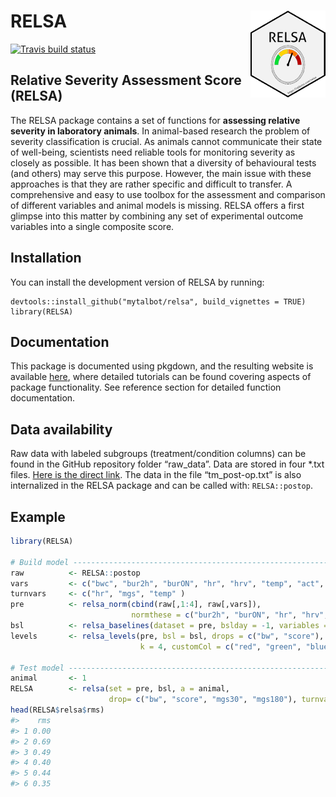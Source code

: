 
# RELSA <img src="man/figures/logo.png" align="right" width="120" />

<!-- badges: start -->

[![Travis build
status](https://travis-ci.org/mytalbot/RELSA.svg?branch=master)](https://travis-ci.org/r-lib/usethis)
<!-- badges: end -->

## Relative Severity Assessment Score (RELSA)

The RELSA package contains a set of functions for **assessing relative
severity in laboratory animals**. In animal-based research the problem
of severity classification is crucial. As animals cannot communicate
their state of well-being, scientists need reliable tools for monitoring
severity as closely as possible. It has been shown that a diversity of
behavioural tests (and others) may serve this purpose. However, the main
issue with these approaches is that they are rather specific and
difficult to transfer. A comprehensive and easy to use toolbox for the
assessment and comparison of different variables and animal models is
missing. RELSA offers a first glimpse into this matter by combining any
set of experimental outcome variables into a single composite score.

## Installation

You can install the development version of RELSA by running:

    devtools::install_github("mytalbot/relsa", build_vignettes = TRUE)
    library(RELSA)

## Documentation

This package is documented using pkgdown, and the resulting website is
available [here](https://talbotsr.com/RELSA), where detailed tutorials
can be found covering aspects of package functionality. See reference
section for detailed function documentation.

## Data availability

Raw data with labeled subgroups (treatment/condition columns) can be
found in the GitHub repository folder “raw\_data”. Data are stored in
four \*.txt files. [Here is the direct
link](https://github.com/mytalbot/RELSA/tree/master/raw_data). The data
in the file “tm\_post-op.txt” is also internalized in the RELSA package
and can be called with: `RELSA::postop`.

## Example

``` r
library(RELSA)

# Build model -------------------------------------------------------------
raw          <- RELSA::postop
vars         <- c("bwc", "bur2h", "burON", "hr", "hrv", "temp", "act", "mgs")
turnvars     <- c("hr", "mgs", "temp" )
pre          <- relsa_norm(cbind(raw[,1:4], raw[,vars]), 
                           normthese = c("bur2h", "burON", "hr", "hrv", "temp", "act", "mgs"), ontime = 1)
bsl          <- relsa_baselines(dataset = pre, bslday = -1, variables = vars, turnvars = turnvars)
levels       <- relsa_levels(pre, bsl = bsl, drops = c("bw", "score"), turns = c("hr", "mgs", "temp"),
                             k = 4, customCol = c("red", "green", "blue", "magenta"))

# Test model --------------------------------------------------------------
animal       <- 1
RELSA        <- relsa(set = pre, bsl, a = animal, 
                      drop= c("bw", "score", "mgs30", "mgs180"), turnvars = turnvars)
head(RELSA$relsa$rms)
#>    rms
#> 1 0.00
#> 2 0.69
#> 3 0.49
#> 4 0.40
#> 5 0.44
#> 6 0.35
```
